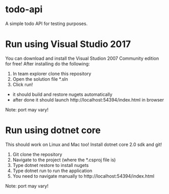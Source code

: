 # todo-api
A simple todo API for testing purposes.

# Run using Visual Studio 2017

You can download and install the Visual Studion 2007 Community edition for free!
After installing do the following:

 1. In team explorer clone this repository
 2. Open the solution file *.sln
 3. Click run!
   - it should build and restore nugets automatically
   - after done it should launch http://localhost:54394/index.html in browser
   
Note: port may vary!

# Run using dotnet core

This should work on Linux and Mac too!
Install dotnet core 2.0 sdk and git!

 1. Git clone the repository
 2. Navigate to the project (where the *.csproj file is)
 3. Type dotnet restore to install nugets
 4. Type dotnet run to run the application 
 5. You need to navigate manually to http://localhost:54394/index.html
 
Note: port may vary!
